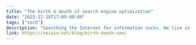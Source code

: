 ```yaml
---
title: "The birth & death of search engine optimization"
date: "2023-12-18T17:09-08:00"
tags: ["tech"]
description: "Searching the Internet for information sucks. We live in an age of information surplus."
link: https://xeiaso.net/blog/birth-death-seo/
---
```

